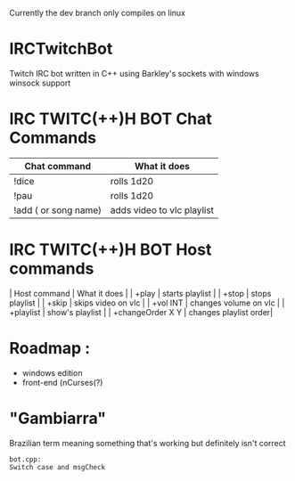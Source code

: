 Currently the dev branch only compiles on linux
# IRCTwitchBot
Twitch IRC bot written in C++ using Barkley's sockets with windows winsock support
# IRC TWITC(++)H BOT Chat Commands

| Chat command | What it does |
| ------ | ------ |
| !dice | rolls 1d20 |
| !pau | rolls 1d20 |
| !add (<yt-link> or song name) | adds video to vlc playlist |

# IRC TWITC(++)H BOT Host commands

| Host command | What it does |
| +play | starts playlist |
| +stop | stops playlist |
| +skip | skips video on vlc |
| +vol INT | changes volume on vlc |
| +playlist | show's playlist |
| +changeOrder X Y | changes playlist order|


# Roadmap :
  
  - windows edition
  - front-end (nCurses(?)
# "Gambiarra"
Brazilian term meaning something that's working but definitely isn't correct

    bot.cpp:
    Switch case and msgCheck
